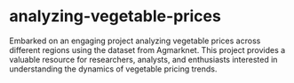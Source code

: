 # analyzing-vegetable-prices
Embarked on an engaging project analyzing vegetable prices across different regions using the dataset from Agmarknet. This project provides a valuable resource for researchers, analysts, and enthusiasts interested in understanding the dynamics of vegetable pricing trends. 
